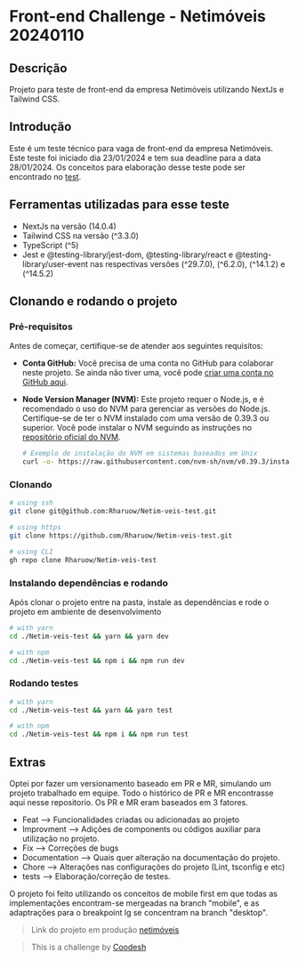 # Front-end Challenge - Netimóveis 20240110

## Descrição

Projeto para teste de front-end da empresa Netimóveis utilizando NextJs e Tailwind CSS.

## Introdução

Este é um teste técnico para vaga de front-end da empresa Netimóveis. Este teste foi iniciado dia 23/01/2024 e tem sua deadline para a data 28/01/2024. Os conceitos para elaboração desse teste pode ser encontrado no [test](https://github.com/coodesh/frontend-challenge-20240110/tree/main).

## Ferramentas utilizadas para esse teste

- NextJs na versão (14.0.4)
- Tailwind CSS na versão (^3.3.0)
- TypeScript (^5)
- Jest e @testing-library/jest-dom, @testing-library/react e @testing-library/user-event nas respectivas versões (^29.7.0), (^6.2.0), (^14.1.2) e (^14.5.2)

## Clonando e rodando o projeto

### Pré-requisitos

Antes de começar, certifique-se de atender aos seguintes requisitos:

- **Conta GitHub:** Você precisa de uma conta no GitHub para colaborar neste projeto. Se ainda não tiver uma, você pode [criar uma conta no GitHub aqui](https://github.com/join).

- **Node Version Manager (NVM):** Este projeto requer o Node.js, e é recomendado o uso do NVM para gerenciar as versões do Node.js. Certifique-se de ter o NVM instalado com uma versão de 0.39.3 ou superior. Você pode instalar o NVM seguindo as instruções no [repositório oficial do NVM](https://github.com/nvm-sh/nvm).

  ```bash
  # Exemplo de instalação do NVM em sistemas baseados em Unix
  curl -o- https://raw.githubusercontent.com/nvm-sh/nvm/v0.39.3/install.sh | bash
  ```

### Clonando

```bash
# using ssh
git clone git@github.com:Rharuow/Netim-veis-test.git
```

```bash
# using https
git clone https://github.com/Rharuow/Netim-veis-test.git
```

```bash
# using CLI
gh repo clone Rharuow/Netim-veis-test
```

### Instalando dependências e rodando

Após clonar o projeto entre na pasta, instale as dependências e rode o projeto em ambiente de desenvolvimento

```bash
# with yarn
cd ./Netim-veis-test && yarn && yarn dev
```

```bash
# with npm
cd ./Netim-veis-test && npm i && npm run dev
```

### Rodando testes

```bash
# with yarn
cd ./Netim-veis-test && yarn && yarn test
```

```bash
# with npm
cd ./Netim-veis-test && npm i && npm run test
```

## Extras

Optei por fazer um versionamento baseado em PR e MR, simulando um projeto trabalhado em equipe. Todo o histórico de PR e MR encontrasse aqui nesse repositorio. Os PR e MR eram baseados em 3 fatores.

- Feat --> Funcionalidades criadas ou adicionadas ao projeto
- Improvment --> Adições de components ou códigos auxiliar para utilização no projeto.
- Fix --> Correções de bugs
- Documentation --> Quais quer alteração na documentação do projeto.
- Chore --> Alterações nas configurações do projeto (Lint, tsconfig e etc)
- tests --> Elaboração/correção de testes.

O projeto foi feito utilizando os conceitos de mobile first em que todas as implementações encontram-se mergeadas na branch "mobile", e as adaptrações para o breakpoint lg se concentram na branch "desktop".

> Link do projeto em produção [netimóveis](https://netimoveis-test.vercel.app/)

> This is a challenge by [Coodesh](https://coodesh.com/)
